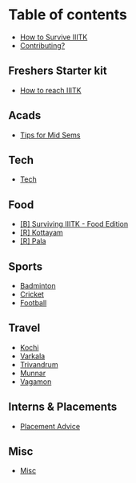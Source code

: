 # Table of contents

* [How to Survive IIITK](README.md)
* [Contributing?](how-to-contribute.md)

## Freshers Starter kit

* [How to reach IIITK](<fresher starter kit/how-to-reach-IIITK.md>)

## Acads

* [Tips for Mid Sems](acads/tips-for-mid-sems.md)

## Tech

* [Tech](tech/README.md)

## Food

* [\[B\] Surviving IIITK - Food Edition](food/food.md)
* [\[R\] Kottayam](food/kottayam.md)
* [\[R\] Pala](food/pala.md)

## Sports

* [Badminton](sports/badminton.md)
* [Cricket](sports/cricket.md)
* [Football](sports/football.md)

## Travel

* [Kochi](travel/kochi.md)
* [Varkala](travel/varkala.md)
* [Trivandrum](travel/trivandrum.md)
* [Munnar](travel/munnar.md)
* [Vagamon](travel/vagamon.md)

## Interns & Placements

* [Placement Advice](interns-and-placements/placement-advice.md)

## Misc

* [Misc](misc/README.md)
